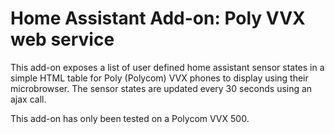 # Home Assistant Add-on: Poly VVX web service

This add-on exposes a list of user defined home assistant sensor states in a simple HTML table for Poly (Polycom) VVX phones to display using their microbrowser.
The sensor states are updated every 30 seconds using an ajax call.

This add-on has only been tested on a Polycom VVX 500.